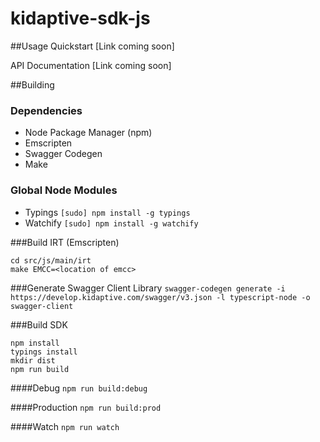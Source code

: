 # kidaptive-sdk-js

##Usage
Quickstart [Link coming soon]

API Documentation [Link coming soon]

##Building

### Dependencies
* Node Package Manager (npm)
* Emscripten
* Swagger Codegen
* Make

### Global Node Modules
* Typings `[sudo] npm install -g typings`
* Watchify `[sudo] npm install -g watchify`

###Build IRT (Emscripten)
```
cd src/js/main/irt
make EMCC=<location of emcc>
```

###Generate Swagger Client Library
`swagger-codegen generate -i https://develop.kidaptive.com/swagger/v3.json -l typescript-node -o swagger-client`

###Build SDK
```
npm install
typings install
mkdir dist
npm run build
```

####Debug
`npm run build:debug`

####Production
`npm run build:prod`

####Watch
`npm run watch`
